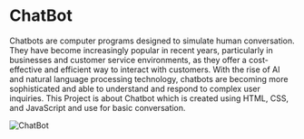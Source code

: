 # ChatBot
Chatbots are computer programs designed to simulate human conversation. They have become increasingly popular in recent years, particularly in businesses and customer service environments, as they offer a cost-effective and efficient way to interact with customers. With the rise of AI and natural language processing technology, chatbots are becoming more sophisticated and able to understand and respond to complex user inquiries.
This Project is about Chatbot which is created using HTML, CSS, and JavaScript and use for basic conversation.


![ChatBot](https://github.com/viswajitverma/ChatBot/assets/114184311/c34a7c36-2304-4d9d-b450-17dea4c54dd1)
